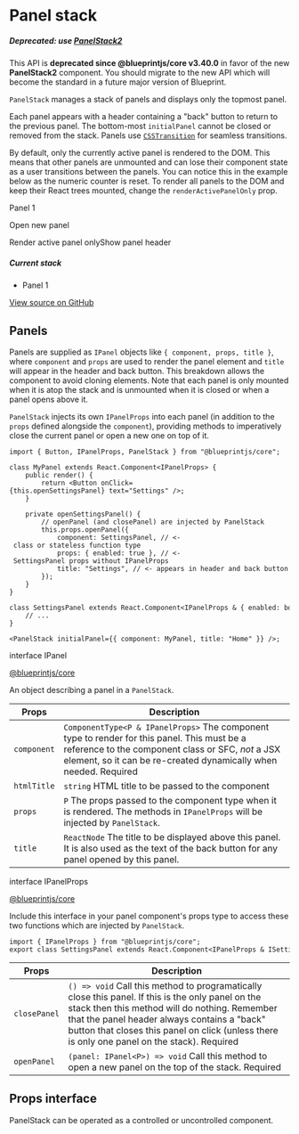 # Panel stack

##### Deprecated: use [PanelStack2](#core/components/panel-stack2)

This API is **deprecated since @blueprintjs/core v3.40.0** in favor of the new
**PanelStack2** component. You should migrate to the new API which will become the
standard in a future major version of Blueprint.

`PanelStack` manages a stack of panels and displays only the topmost panel.

Each panel appears with a header containing a "back" button to return to the
previous panel. The bottom-most `initialPanel` cannot be closed or removed from
the stack. Panels use
[`CSSTransition`](http://reactcommunity.org/react-transition-group/css-transition)
for seamless transitions.

By default, only the currently active panel is rendered to the DOM. This means
that other panels are unmounted and can lose their component state as a user
transitions between the panels. You can notice this in the example below as
the numeric counter is reset. To render all panels to the DOM and keep their
React trees mounted, change the `renderActivePanelOnly` prop.

Panel 1

Open new panel

Render active panel onlyShow panel header

##### Current stack

* Panel 1

[View source on GitHub](https://github.com/palantir/blueprint/blob/develop/packages/docs-app/src/examples/core-examples/panelStackExample.tsx)

## Panels

Panels are supplied as `IPanel` objects like `{ component, props, title }`,
where `component` and `props` are used to render the panel element and `title`
will appear in the header and back button. This breakdown allows the component
to avoid cloning elements. Note that each panel is only mounted when it is atop
the stack and is unmounted when it is closed or when a panel opens above it.

`PanelStack` injects its own `IPanelProps` into each panel (in addition to the
`props` defined alongside the `component`), providing methods to imperatively
close the current panel or open a new one on top of it.

```
import { Button, IPanelProps, PanelStack } from "@blueprintjs/core";  
  
class MyPanel extends React.Component<IPanelProps> {  
    public render() {  
        return <Button onClick={this.openSettingsPanel} text="Settings" />;  
    }  
  
    private openSettingsPanel() {  
        // openPanel (and closePanel) are injected by PanelStack  
        this.props.openPanel({  
            component: SettingsPanel, // <- class or stateless function type  
            props: { enabled: true }, // <- SettingsPanel props without IPanelProps  
            title: "Settings", // <- appears in header and back button  
        });  
    }  
}  
  
class SettingsPanel extends React.Component<IPanelProps & { enabled: boolean }> {  
    // ...  
}  
  
<PanelStack initialPanel={{ component: MyPanel, title: "Home" }} />;  

```

interface IPanel

[@blueprintjs/core](https://github.com/palantir/blueprint/blob/d356c8eea/packages/core/src/components/panel-stack/panelProps.ts#L32)

An object describing a panel in a `PanelStack`.

| Props | Description |
| --- | --- |
| `component` | `ComponentType<P & IPanelProps>` The component type to render for this panel. This must be a reference to the component class or SFC, *not* a JSX element, so it can be re-created dynamically when needed.  Required |
| `htmlTitle` | `string` HTML title to be passed to the  component |
| `props` | `P` The props passed to the component type when it is rendered. The methods in `IPanelProps` will be injected by `PanelStack`. |
| `title` | `ReactNode` The title to be displayed above this panel. It is also used as the text of the back button for any panel opened by this panel. |

interface IPanelProps

[@blueprintjs/core](https://github.com/palantir/blueprint/blob/d356c8eea/packages/core/src/components/panel-stack/panelProps.ts#L69)

Include this interface in your panel component's props type to access these
two functions which are injected by `PanelStack`.

```
import { IPanelProps } from "@blueprintjs/core";  
export class SettingsPanel extends React.Component<IPanelProps & ISettingsPanelProps> {...}  

```

| Props | Description |
| --- | --- |
| `closePanel` | `() => void` Call this method to programatically close this panel. If this is the only panel on the stack then this method will do nothing.  Remember that the panel header always contains a "back" button that closes this panel on click (unless there is only one panel on the stack).  Required |
| `openPanel` | `(panel: IPanel<P>) => void` Call this method to open a new panel on the top of the stack.  Required |

## Props interface

PanelStack can be operated as a controlled or uncontrolled component.